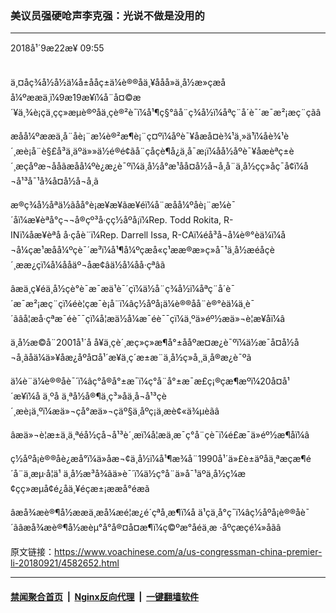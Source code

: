 ### 美议员强硬呛声李克强：光说不做是没用的 
------------------------

<div class="published">
 <span class="date" title="ä¸­å½æ¶é´">
  <time datetime="2018-09-22T09:55:11+08:00">
   2018å¹´9æ22æ¥ 09:55
  </time>
 </span>
</div>
<br/>
<div class="wsw">
 <p>
  ä¸¤åç¾å½å½ä¼å±ååç±ä¼è®®åä¸¥ååå»ä¸­å½æ»çæåå¼ºææä¸ï¼9æ19æ¥ï¼å¨å¤©æ´¥ä¸¾è¡çä¸çç»æµè®ºåä¸çè®²è¯ï¼å¹¶ç§°âå¨ç¾å½ï¼åªç¨å´è¯´æ¯æ²¡æç¨çãâ
 </p>
 <p>
  æåå¼ºææä¸å¨åè¡¨æ¼è®²æ¶è¡¨ç¤ºï¼åºè¯¥åæå¤è¾¹ä¸»ä¹ï¼åè¾¹è´¸æè¡å¨è§£å³ä¸äºä»»ä½é®é¢ãå¨çåçè¶å¿ä¸å¯æ¡ï¼åå½åºè¯¥åæèªç±è´¸æçåºæ¬ååãæåå¼ºè¿æ¿è¯ºï¼ä¸­å½å°æ¹åå¤å½å¬å¸å¨ä¸­å½çç»åç¯å¢ï¼å¬å¹³å¯¹å¾å¤å½å¬å¸ã
 </p>
 <p>
  æ®ç¾å½åªä½ãåå°è¡æ¥æ¥ãæ¥éï¼å¨æåå¼ºåè¡¨æ¼è¯´åï¼æ¥èªå°ç¬¬å®çº³å·çç½åºå¡ï¼Rep. Todd Rokita, R-INï¼åæ¥èªå å·çåè¨ï¼Rep. Darrell Issa, R-CAï¼éå³å¬å¼è®°èä¼ï¼å¬å¼çæ¹æåå¼ºçè¯´æ³ï¼å¹¶å¼ºçæå«ç¹ææ®æ»ç»å¯¹ä¸­å½æéåçè´¸ææ¿ç­ï¼å¼ååäº¬åæ­¢âä½å¼åå·çªâã
 </p>
 <p>
  âæä¸ç¥éä¸­å½çè°è¯­æ¯æä¹è¯´çï¼ä½å¨ç¾å½ï¼åªç¨å´è¯´æ¯æ²¡æç¨çï¼éè¦çæ¯è¡å¨ï¼âç½åºå¡ä¼è®®åå¨è®°èä¼ä¸è¯´ãâå¦æå·çªæ¯éè¯¯çï¼å¦æä½å¼æ¯éè¯¯çï¼ä¸ºä»éº½æä»¬è¦æ¥åï¼â
 </p>
 <p>
  ä¸­å½æ©å¨2001å¹´å å¥ä¸çè´¸æç»ç»æ¶å°±ååºæ­¤æ¿è¯ºï¼ä½æ¯å¤å½å¬å¸ãåä¼ä»¥åæ¿åºå¤å¹´æ¥ä¸ç´æ±æ¨ä¸­å½ç»å¸¸ä¸å®æ¿è¯ºã
 </p>
 <p>
  ä¼è¨ä¼è®®åè¯´ï¼âç°å®å°±æ¯ï¼ç°å¨å°±æ¯æ­£ç¡®çæ¶æºï¼20å¤å¹´æ¥ï¼å ä¸ºå ä¸ªå½å®¶ä¸ç³»åä¸å¬å¹³çè´¸æè¡ä¸ºï¼æä»¬çå°æä»¬çäº§ä¸åºç¡ä¸æ­è¢«ä¾µèãâ
 </p>
 <p>
  âæä»¬è¦æ±ä¸ä¸ªéå½çå¬å¹³è´¸æï¼å¦æä¸æ¯ç°å¨çè¯ï¼é£æ¯ä»éº½æ¶åï¼â
 </p>
 <p>
  ç½åºå¡è®®åè¿æå°ï¼ä»åæ¬¢ä¸­å½ï¼å¹¶æ¾å¨1990å¹´ä»£è±äºå­ä¸ªæçæ¶é´å¨ä¸æµ·å­¦ä¹ ä¸­å½æ³å¾ãä»è¯´ï¼ä½ç°å¨ä»å¯¹äºä¸­å½ç¼æ¢çç»æµå¢é¿åä¸¥éçæ±¡ææå°éæã
 </p>
 <p>
  âæå¾æè®¶å½ææä¸æå¼æé¦æ¿é´çªå¸æ¶ï¼å ä¹çä¸å°ç¯ï¼âç½åºå¡è®®åè¯´ãâæå¾æè®¶å½æèµ°å°å®¤å¤æ¶ï¼ç©ºæ°åéä¸æ ·åºçæçé¼»å­ãâ
 </p>
 <p>
 </p>
</div>

原文链接：https://www.voachinese.com/a/us-congressman-china-premier-li-20180921/4582652.html


------------------------
#### [禁闻聚合首页](https://github.com/gfw-breaker/banned-news/blob/master/README.md) &nbsp;|&nbsp; [Nginx反向代理](https://github.com/gfw-breaker/open-proxy/blob/master/README.md) &nbsp;|&nbsp;  [一键翻墙软件](https://github.com/gfw-breaker/nogfw/blob/master/README.md)
